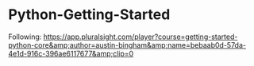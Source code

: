 # Python-Getting-Started
Following: https://app.pluralsight.com/player?course=getting-started-python-core&amp;author=austin-bingham&amp;name=bebaab0d-57da-4e1d-916c-396ae6117677&amp;clip=0
